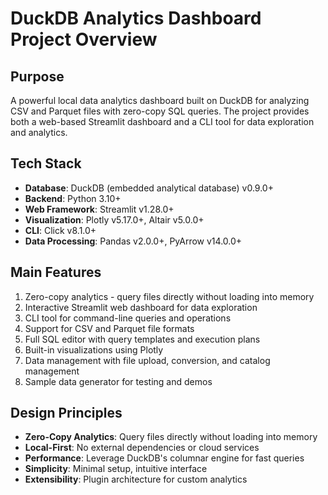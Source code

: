 # DuckDB Analytics Dashboard Project Overview

## Purpose
A powerful local data analytics dashboard built on DuckDB for analyzing CSV and Parquet files with zero-copy SQL queries. The project provides both a web-based Streamlit dashboard and a CLI tool for data exploration and analytics.

## Tech Stack
- **Database**: DuckDB (embedded analytical database) v0.9.0+
- **Backend**: Python 3.10+
- **Web Framework**: Streamlit v1.28.0+
- **Visualization**: Plotly v5.17.0+, Altair v5.0.0+
- **CLI**: Click v8.1.0+
- **Data Processing**: Pandas v2.0.0+, PyArrow v14.0.0+

## Main Features
1. Zero-copy analytics - query files directly without loading into memory
2. Interactive Streamlit web dashboard for data exploration
3. CLI tool for command-line queries and operations
4. Support for CSV and Parquet file formats
5. Full SQL editor with query templates and execution plans
6. Built-in visualizations using Plotly
7. Data management with file upload, conversion, and catalog management
8. Sample data generator for testing and demos

## Design Principles
- **Zero-Copy Analytics**: Query files directly without loading into memory
- **Local-First**: No external dependencies or cloud services
- **Performance**: Leverage DuckDB's columnar engine for fast queries
- **Simplicity**: Minimal setup, intuitive interface
- **Extensibility**: Plugin architecture for custom analytics